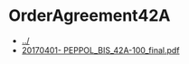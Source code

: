 # OrderAgreement42A 

* [../](..)
* [20170401- PEPPOL_BIS_42A-100_final.pdf](20170401-%20PEPPOL_BIS_42A-100_final.pdf)
